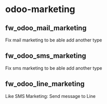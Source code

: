 # odoo-marketing

## fw_odoo_mail_marketing

Fix mail marketing to be able add another type

## fw_odoo_sms_marketing

Fix sms marketing to be able add another type

## fw_odoo_line_marketing

Like SMS Marketing: Send message to Line 
